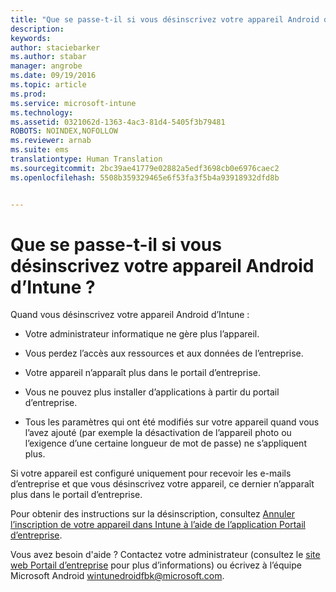```yaml
---
title: "Que se passe-t-il si vous désinscrivez votre appareil Android d’Intune ? | Microsoft Intune"
description: 
keywords: 
author: staciebarker
ms.author: stabar
manager: angrobe
ms.date: 09/19/2016
ms.topic: article
ms.prod: 
ms.service: microsoft-intune
ms.technology: 
ms.assetid: 0321062d-1363-4ac3-81d4-5405f3b79481
ROBOTS: NOINDEX,NOFOLLOW
ms.reviewer: arnab
ms.suite: ems
translationtype: Human Translation
ms.sourcegitcommit: 2bc39ae41779e02882a5edf3698cb0e6976caec2
ms.openlocfilehash: 5508b359329465e6f53fa3f5b4a93918932dfd8b


---
```



# Que se passe-t-il si vous désinscrivez votre appareil Android d’Intune ?

Quand vous désinscrivez votre appareil Android d’Intune :

-   Votre administrateur informatique ne gère plus l’appareil.

-   Vous perdez l’accès aux ressources et aux données de l’entreprise.

-   Votre appareil n’apparaît plus dans le portail d’entreprise.

-   Vous ne pouvez plus installer d’applications à partir du portail d’entreprise.

-   Tous les paramètres qui ont été modifiés sur votre appareil quand vous l’avez ajouté (par exemple la désactivation de l’appareil photo ou l’exigence d’une certaine longueur de mot de passe) ne s’appliquent plus.

Si votre appareil est configuré uniquement pour recevoir les e-mails d’entreprise et que vous désinscrivez votre appareil, ce dernier n’apparaît plus dans le portail d’entreprise.

Pour obtenir des instructions sur la désinscription, consultez [Annuler l’inscription de votre appareil dans Intune à l’aide de l’application Portail d’entreprise](unenroll-your-device-from-intune-android.md).

Vous avez besoin d'aide ? Contactez votre administrateur (consultez le [site web Portail d’entreprise](http://portal.manage.microsoft.com) pour plus d’informations) ou écrivez à l’équipe Microsoft Android wintunedroidfbk@microsoft.com.



<!--HONumber=Oct16_HO3-->


